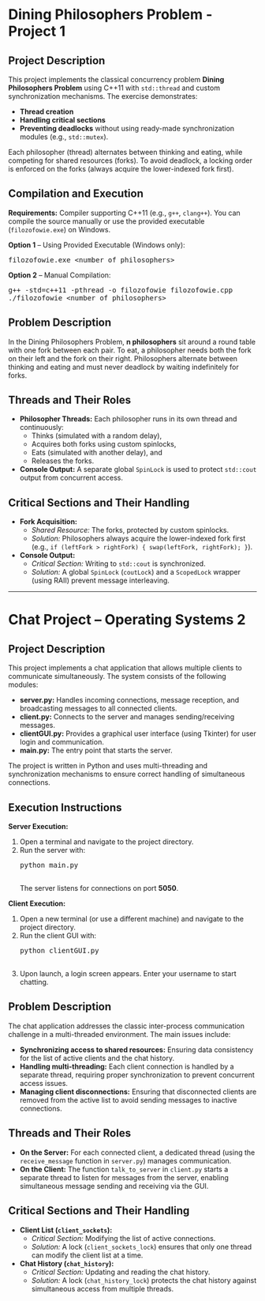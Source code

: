 <!-- Dining Philosophers Project -->
<h1 style="font-size:2em; font-weight:bold;">Dining Philosophers Problem - Project 1</h1>

<h2 style="font-size:1.5em; font-weight:bold;">Project Description</h2>
<p>This project implements the classical concurrency problem <strong>Dining Philosophers Problem</strong> using C++11 with <code>std::thread</code> and custom synchronization mechanisms. The exercise demonstrates:</p>
<ul>
  <li><strong>Thread creation</strong></li>
  <li><strong>Handling critical sections</strong></li>
  <li><strong>Preventing deadlocks</strong> without using ready-made synchronization modules (e.g., <code>std::mutex</code>).</li>
</ul>
<p>Each philosopher (thread) alternates between thinking and eating, while competing for shared resources (forks). To avoid deadlock, a locking order is enforced on the forks (always acquire the lower-indexed fork first).</p>

<h2 style="font-size:1.5em; font-weight:bold;">Compilation and Execution</h2>
<p>
  <strong>Requirements:</strong> Compiler supporting C++11 (e.g., <code>g++</code>, <code>clang++</code>). You can compile the source manually or use the provided executable (<code>filozofowie.exe</code>) on Windows.
</p>
<p><strong>Option 1</strong> – Using Provided Executable (Windows only):</p>
<pre>
filozofowie.exe &lt;number_of_philosophers&gt;
</pre>
<p><strong>Option 2</strong> – Manual Compilation:</p>
<pre>
g++ -std=c++11 -pthread -o filozofowie filozofowie.cpp
./filozofowie &lt;number_of_philosophers&gt;
</pre>

<h2 style="font-size:1.5em; font-weight:bold;">Problem Description</h2>
<p>In the Dining Philosophers Problem, <strong>n philosophers</strong> sit around a round table with one fork between each pair. To eat, a philosopher needs both the fork on their left and the fork on their right. Philosophers alternate between thinking and eating and must never deadlock by waiting indefinitely for forks.</p>

<h2 style="font-size:1.5em; font-weight:bold;">Threads and Their Roles</h2>
<ul>
  <li><strong>Philosopher Threads:</strong> Each philosopher runs in its own thread and continuously:
    <ul>
      <li>Thinks (simulated with a random delay),</li>
      <li>Acquires both forks using custom spinlocks,</li>
      <li>Eats (simulated with another delay), and</li>
      <li>Releases the forks.</li>
    </ul>
  </li>
  <li><strong>Console Output:</strong> A separate global <code>SpinLock</code> is used to protect <code>std::cout</code> output from concurrent access.</li>
</ul>

<h2 style="font-size:1.5em; font-weight:bold;">Critical Sections and Their Handling</h2>
<ul>
  <li><strong>Fork Acquisition:</strong>
    <ul>
      <li><em>Shared Resource:</em> The forks, protected by custom spinlocks.</li>
      <li><em>Solution:</em> Philosophers always acquire the lower-indexed fork first (e.g., <code>if (leftFork > rightFork) { swap(leftFork, rightFork); }</code>).</li>
    </ul>
  </li>
  <li><strong>Console Output:</strong>
    <ul>
      <li><em>Critical Section:</em> Writing to <code>std::cout</code> is synchronized.</li>
      <li><em>Solution:</em> A global <code>SpinLock</code> (<code>coutLock</code>) and a <code>ScopedLock</code> wrapper (using RAII) prevent message interleaving.</li>
    </ul>
  </li>
</ul>

<hr>

<!-- Chat Project -->
<h1 style="font-size:2em; font-weight:bold;">Chat Project – Operating Systems 2</h1>

<h2 style="font-size:1.5em; font-weight:bold;">Project Description</h2>
<p>This project implements a chat application that allows multiple clients to communicate simultaneously. The system consists of the following modules:</p>
<ul>
  <li><strong>server.py:</strong> Handles incoming connections, message reception, and broadcasting messages to all connected clients.</li>
  <li><strong>client.py:</strong> Connects to the server and manages sending/receiving messages.</li>
  <li><strong>clientGUI.py:</strong> Provides a graphical user interface (using Tkinter) for user login and communication.</li>
  <li><strong>main.py:</strong> The entry point that starts the server.</li>
</ul>
<p>The project is written in Python and uses multi-threading and synchronization mechanisms to ensure correct handling of simultaneous connections.</p>

<h2 style="font-size:1.5em; font-weight:bold;">Execution Instructions</h2>
<p><strong>Server Execution:</strong></p>
<ol>
  <li>Open a terminal and navigate to the project directory.</li>
  <li>Run the server with:
    <pre>
python main.py
    </pre>
    The server listens for connections on port <strong>5050</strong>.
  </li>
</ol>
<p><strong>Client Execution:</strong></p>
<ol>
  <li>Open a new terminal (or use a different machine) and navigate to the project directory.</li>
  <li>Run the client GUI with:
    <pre>
python clientGUI.py
    </pre>
  </li>
  <li>Upon launch, a login screen appears. Enter your username to start chatting.</li>
</ol>

<h2 style="font-size:1.5em; font-weight:bold;">Problem Description</h2>
<p>The chat application addresses the classic inter-process communication challenge in a multi-threaded environment. The main issues include:</p>
<ul>
  <li><strong>Synchronizing access to shared resources:</strong> Ensuring data consistency for the list of active clients and the chat history.</li>
  <li><strong>Handling multi-threading:</strong> Each client connection is handled by a separate thread, requiring proper synchronization to prevent concurrent access issues.</li>
  <li><strong>Managing client disconnections:</strong> Ensuring that disconnected clients are removed from the active list to avoid sending messages to inactive connections.</li>
</ul>

<h2 style="font-size:1.5em; font-weight:bold;">Threads and Their Roles</h2>
<ul>
  <li><strong>On the Server:</strong> For each connected client, a dedicated thread (using the <code>receive_message</code> function in <code>server.py</code>) manages communication.</li>
  <li><strong>On the Client:</strong> The function <code>talk_to_server</code> in <code>client.py</code> starts a separate thread to listen for messages from the server, enabling simultaneous message sending and receiving via the GUI.</li>
</ul>

<h2 style="font-size:1.5em; font-weight:bold;">Critical Sections and Their Handling</h2>
<ul>
  <li><strong>Client List (<code>client_sockets</code>):</strong>
    <ul>
      <li><em>Critical Section:</em> Modifying the list of active connections.</li>
      <li><em>Solution:</em> A lock (<code>client_sockets_lock</code>) ensures that only one thread can modify the client list at a time.</li>
    </ul>
  </li>
  <li><strong>Chat History (<code>chat_history</code>):</strong>
    <ul>
      <li><em>Critical Section:</em> Updating and reading the chat history.</li>
      <li><em>Solution:</em> A lock (<code>chat_history_lock</code>) protects the chat history against simultaneous access from multiple threads.</li>
    </ul>
  </li>
</ul>
